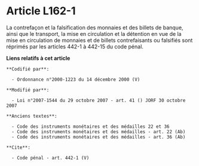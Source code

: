 # Article L162-1

La contrefaçon et la falsification des monnaies et des billets de banque, ainsi que le transport, la mise en circulation et
la détention en vue de la mise en circulation de monnaies et de billets contrefaisants ou falsifiés sont réprimés par les
articles 442-1 à 442-15 du code pénal.

**Liens relatifs à cet article**

	**Codifié par**:

	  - Ordonnance n°2000-1223 du 14 décembre 2000 (V)

	**Modifié par**:

	  - Loi n°2007-1544 du 29 octobre 2007 - art. 41 () JORF 30 octobre 2007

	**Anciens textes**:

	  - Code des instruments monétaires et des médailles 22 et 36
	  - Code des instruments monétaires et des médailles - art. 22 (Ab)
	  - Code des instruments monétaires et des médailles - art. 36 (Ab)

	**Cite**:

	  - Code pénal - art. 442-1 (V)
